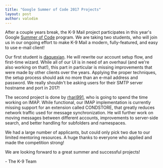 ```yaml
---
title: "Google Summer of Code 2017 Projects"
layout: post
author: valodim
---
```


After a couple years break, the K-9 Mail project participates in this year's
Google [Summer of Code](https://summerofcode.withgoogle.com) program. We are
taking two students, who will join us in our ongoing effort to make K-9 Mail a
modern, fully-featured, and easy to use e-mail client!

Our first student is [daquexian](https://github.com/daquexian). He will rewrite
our account setup flow, and first-time wizard. While all of our UI is in need
of an overhaul (and we're also working on that!), this part in particular is
missing improvements that were made by other clients over the years. Applying
the proper techniques, the setup process should ask no more than an e-mail
address and password. We really shouldn't be asking users for their SMTP server
hostname and port in 2017!

The second project is done by [rhari991](https://github.com/rhari991), who is
going to spend the time working on IMAP. While functional, our IMAP
implementation is currently missing support for an extension called CONDSTORE,
that greatly reduces network traffic used for message synchronization. He will
further work on moving messages between different accounts, improvements to
server-side search, and better handling for subfolders and namespaces.

We had a large number of applicants, but could only pick two due to our limited
mentoring resources. A huge thanks to everyone who applied and made the
competition strong!

We are looking forward to a great summer and successful projects!

 \- The K-9 Team

